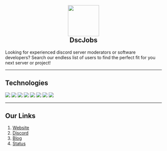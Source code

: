 <h2 align='center'>
  <img src="https://media.discordapp.net/attachments/653733403841134600/981430319880241172/IMG_5366.png" height='100px' width='100px' />
  <br>
   DscJobs
</h2>
<p>
  Looking for experienced discord server moderators or software developers? Search our endless list of users to find the perfect fit for you next server or project!
</p>

<hr />

## Technologies

<p>
  <img src="https://img.shields.io/badge/Node-0C0032?style=for-the-badge&logo=node.js" />
  <img src="https://img.shields.io/badge/Next-0C0032?style=for-the-badge&logo=next.js" />
  <img src="https://img.shields.io/badge/React-0C0032?style=for-the-badge&logo=react" />
  <img src="https://img.shields.io/badge/Mongo-0C0032?style=for-the-badge&logo=mongodb" />
  <img src="https://img.shields.io/badge/Redis-0C0032?style=for-the-badge&logo=redis" />
  <img src="https://img.shields.io/badge/Typescript-0C0032?style=for-the-badge&logo=typescript" />
  <img src="https://img.shields.io/badge/Express-0C0032?style=for-the-badge&logo=express" />
  <img src="https://img.shields.io/badge/Fastify-0C0032?style=for-the-badge&logo=fastify" />
 </p>

<hr />

<h2>
  Our Links
</h2>

<ol>
  <li><a href="https://dscjobs.org">Website</a></li>
  <li><a href="https://dscjobs.org/discord">Discord</a></li>
  <li><a href="https://help.dscjobs.org">Blog</a></li>
  <li><a href="https://status.dscjobs.org">Status</a></li>
</ol>

